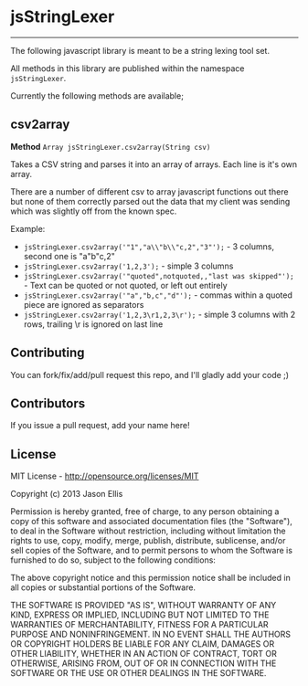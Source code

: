 # jsStringLexer

---

The following javascript library is meant to be a string lexing tool set.

All methods in this library are published within the namespace ```jsStringLexer```.

Currently the following methods are available;

## csv2array

**Method** ```Array jsStringLexer.csv2array(String csv)```

Takes a CSV string and parses it into an array of arrays.  Each line is it's own array.

There are a number of different csv to array javascript functions out there but none of them correctly parsed out the data that my client was sending which was slightly off from the known spec.

Example:

-    ```jsStringLexer.csv2array('"1","a\\"b\\"c,2","3"');``` - 3 columns, second one is "a\"b\"c,2"
-    ```jsStringLexer.csv2array('1,2,3');``` - simple 3 columns
-    ```jsStringLexer.csv2array('"quoted",notquoted,,"last was skipped"');``` - Text can be quoted or not quoted, or left out entirely
-    ```jsStringLexer.csv2array('"a","b,c","d"');``` - commas within a quoted piece are ignored as separators
-    ```jsStringLexer.csv2array('1,2,3\r1,2,3\r');``` - simple 3 columns with 2 rows, trailing \r is ignored on last line

## Contributing

You can fork/fix/add/pull request this repo, and I'll gladly add your code ;)

## Contributors

If you issue a pull request, add your name here!

## License

MIT License - http://opensource.org/licenses/MIT

Copyright (c) 2013 Jason Ellis

Permission is hereby granted, free of charge, to any person obtaining a copy of this software and associated documentation files (the "Software"), to deal in the Software without restriction, including without limitation the rights to use, copy, modify, merge, publish, distribute, sublicense, and/or sell copies of the Software, and to permit persons to whom the Software is furnished to do so, subject to the following conditions:

The above copyright notice and this permission notice shall be included in all copies or substantial portions of the Software.

THE SOFTWARE IS PROVIDED "AS IS", WITHOUT WARRANTY OF ANY KIND, EXPRESS OR IMPLIED, INCLUDING BUT NOT LIMITED TO THE WARRANTIES OF MERCHANTABILITY, FITNESS FOR A PARTICULAR PURPOSE AND NONINFRINGEMENT. IN NO EVENT SHALL THE AUTHORS OR COPYRIGHT HOLDERS BE LIABLE FOR ANY CLAIM, DAMAGES OR OTHER LIABILITY, WHETHER IN AN ACTION OF CONTRACT, TORT OR OTHERWISE, ARISING FROM, OUT OF OR IN CONNECTION WITH THE SOFTWARE OR THE USE OR OTHER DEALINGS IN THE SOFTWARE.